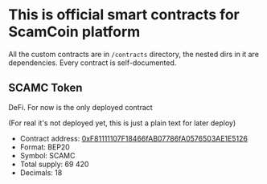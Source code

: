 # This is official smart contracts for SсamCoin platform

All the custom contracts are in `/contracts` directory, the nested dirs in it are dependencies. Every contract is self-documented.

## SCAMC Token

DeFi. For now is the only deployed contract

(For real it's not deployed yet, this is just a plain text for later deploy)

* Contract address: [0xF81111107F18466fAB07786fA0576503AE1E5126](https://www.youtube.com/watch?v=dQw4w9WgXcQ)
* Format: BEP20
* Symbol: SCAMC
* Total supply: 69 420
* Decimals: 18
